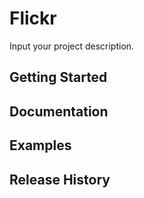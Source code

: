 # Flickr

Input your project description.

## Getting Started

## Documentation

## Examples

## Release History
